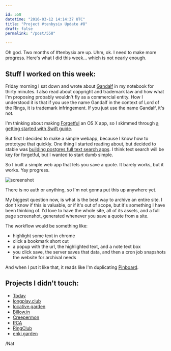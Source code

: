 ```yaml
---

id: 558
datetime: "2016-03-12 14:14:37 UTC"
title: "Project #tenbysix Update #8"
draft: false
permalink: "/post/558"

---
```


Oh god. Two months of #tenbysix are up. Uhm, ok. I need to make more progress. Here's what I did this week... which is not nearly enough.

## Stuff I worked on this week:

Friday morning I sat down and wrote about [Gandalf](https://github.com/icco/gandalf) in my notebook for thirty minutes. I also read about copyright and trademark law and how what I'm proposing probably wouldn't fly as a commercial entity. How I understood it is that if you use the name Gandalf in the context of Lord of the Rings, it is trademark infringement. If you just use the name Gandalf, it's not.

I'm thinking about making [Forgetful](https://github.com/icco/forgetful) an OS X app, so I skimmed through [a getting started with Swift guide](https://www.raywenderlich.com/87002/getting-started-with-os-x-and-swift-tutorial-part-1).

But first I decided to make a simple webapp, because I know how to prototype that quickly. One thing I started reading about, but decided to stable was [building postgres full text search apps](https://coffeecode.net/archives/270-A-Flask-of-full-text-search-in-PostgreSQL.html). I think text search will be key for forgetful, but I wanted to start dumb simple.

So I built a simple web app that lets you save a quote. It barely works, but it works. Yay progress.

![screenshot](http://cl.ly/fOvX/d)

There is no auth or anything, so I'm not gonna put this up anywhere yet.

My biggest question now, is what is the best way to archive an entire site. I don't know if this is valuable, or if it's out of scope, but it's something I have been thinking of. I'd love to have the whole site, all of its assets, and a full page screenshot, generated whenever you save a quote from a site.

The workflow would be something like:
 
 - highlight some text in chrome
 - click a bookmark short cut
 - a popup with the url, the highlighted text, and a note text box
 - you click save, the server saves that data, and then a cron job snapshots the website for archival needs

And when I put it like that, it reads like I'm duplicating [Pinboard](https://pinboard.in).

## Projects I didn't touch:

 - [Today](https://web.archive.org/web/20180611035045/https://github.com/icco/today)
 - [longplay.club](https://github.com/icco/longplay.club)
 - [locative.garden](https://github.com/icco/locative.garden)
 - [Billow.in](https://github.com/icco/billowin)
 - [Creepermon](https://github.com/icco/creepermon)
 - [PCA](https://github.com/icco/pca)
 - [RingClub](https://github.com/icco/ringclub)
 - [enki.garden](https://github.com/icco/enki.garden)

/Nat



